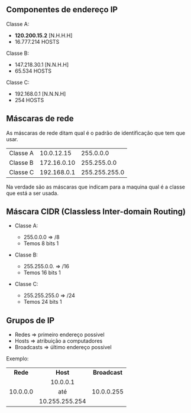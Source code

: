 ## Componentes de endereço IP

Classe A: 
- **120.200.15.2** [N.H.H.H]
- 16.777.214 HOSTS

Classe B:
- 147.218.30.1 [N.N.H.H]
- 65.534 HOSTS

Classe C:
- 192.168.0.1 [N.N.N.H]
- 254 HOSTS

## Máscaras de rede

As máscaras de rede ditam qual é o padrão de identificação que tem que usar.

<table>
<tr>
    <td>Classe A</td>
    <td>10.0.12.15</td>
    <td>255.0.0.0</td>
</tr>
<tr>
    <td>Classe B</td>
    <td>172.16.0.10</td>
    <td>255.255.0.0</td>
</tr>
<tr>
    <td>Classe C</td>
    <td>192.168.0.1</td>
    <td>255.255.255.0</td>
</tr>
</table>

Na verdade são as máscaras que indicam para a maquina qual é a classe que está a ser usada.

## Máscara CIDR (Classless Inter-domain Routing)

- Classe A:
  - 255.0.0.0 => /8
  - Temos 8 bits 1
  
- Classe B:
  - 255.255.0.0. => /16
  - Temos 16 bits 1

- Classe C:
  - 255.255.255.0 => /24
  - Temos 24 bits 1
  
## Grupos de IP

- Redes => primeiro endereço possivel
- Hosts => atribuição a computadores
- Broadcasts => último endereço possivel

Exemplo:

<table>
    <tr>
        <td style="text-align: center;"><strong>Rede</strong></td>
        <td style="text-align: center;"><strong>Host</strong></td>
        <td style="text-align: center;"><strong>Broadcast</strong></td>
    </tr>
    <tr>
        <td rowspan="3">10.0.0.0</td>
        <td style="text-align: center;">10.0.0.1</td>
        <td rowspan="3">10.0.0.255</td>
    </tr>
    <tr>
        <td style="text-align: center;">até</td>
    </tr>
    <tr>
        <td style="text-align: center;">10.255.255.254</td>
    </tr>
</table>